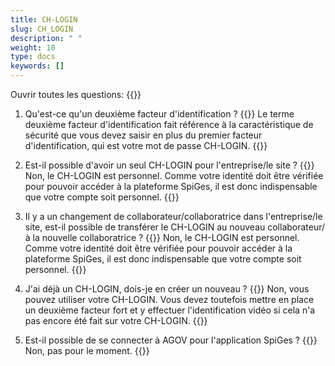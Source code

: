 ```yaml
---
title: CH-LOGIN 
slug: CH_LOGIN
description: " "
weight: 10
type: docs
keywords: []
---
```


Ouvrir toutes les questions: {{<collapsibleGroupCommand groupId="CH_LOGIN">}}

1. Qu'est-ce qu'un deuxième facteur d'identification ?
{{<collapsibleBlock groupId="CH_LOGIN">}}
Le terme deuxième facteur d'identification fait référence à la caractéristique de sécurité que vous devez saisir en plus du premier facteur d'identification, qui est votre mot de passe CH-LOGIN.
{{</collapsibleBlock>}}

2. Est-il possible d'avoir un seul CH-LOGIN pour l'entreprise/le site ? 
{{<collapsibleBlock groupId="CH_LOGIN">}}
Non, le CH-LOGIN est personnel. Comme votre identité doit être vérifiée pour pouvoir accéder à la plateforme SpiGes, il est donc indispensable que votre compte soit personnel.
{{</collapsibleBlock>}}

3. Il y a un changement de collaborateur/collaboratrice dans l'entreprise/le site, est-il possible de transférer le CH-LOGIN au nouveau collaborateur/à la nouvelle collaboratrice ?
{{<collapsibleBlock groupId="CH_LOGIN">}}
Non, le CH-LOGIN est personnel. Comme votre identité doit être vérifiée pour pouvoir accéder à la plateforme SpiGes, il est donc indispensable que votre compte soit personnel. 
{{</collapsibleBlock>}}

4. J'ai déjà un CH-LOGIN, dois-je en créer un nouveau ?
{{<collapsibleBlock groupId="CH_LOGIN">}}
Non, vous pouvez utiliser votre CH-LOGIN. Vous devez toutefois mettre en place un deuxième facteur fort et y effectuer l'identification vidéo si cela n'a pas encore été fait sur votre CH-LOGIN.
{{</collapsibleBlock>}}

5. Est-il possible de se connecter à AGOV pour l'application SpiGes ?
{{<collapsibleBlock groupId="CH_LOGIN">}}
Non, pas pour le moment.
{{</collapsibleBlock>}}
